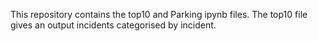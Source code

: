 This repository contains the top10 and Parking ipynb files. The top10 file gives an output incidents categorised by incident.
